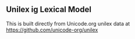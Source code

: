 Unilex ig Lexical Model
----------------------

This is built directly from Unicode.org unilex data at
https://github.com/unicode-org/unilex
